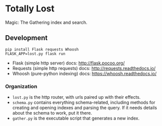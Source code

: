 # Totally Lost
Magic: The Gathering index and search.

## Development

```
pip install Flask requests Whoosh
FLASK_APP=lost.py flask run
```

- Flask (simple http server) docs: http://flask.pocoo.org/
- Requests (simple http requests) docs: http://requests.readthedocs.io/
- Whoosh (pure-python indexing) docs: https://whoosh.readthedocs.io/

### Organization

- `lost.py` is the http router, with urls paired up with their effects.
- `schema.py` contains everything schema-related, including methods for
	creating and opening indexes and parsing the query. If it needs details about
	the schema to work, put it there.
- `gather.py` is the executable script that generates a new index.

